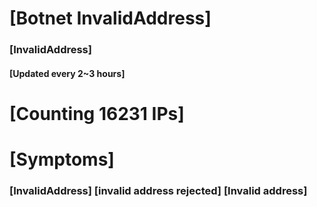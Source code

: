 # [Botnet InvalidAddress]
### [InvalidAddress]
#### [Updated every 2~3 hours]

# [Counting 16231 IPs]

# [Symptoms] 

###   [InvalidAddress] [invalid address rejected] [Invalid address]
